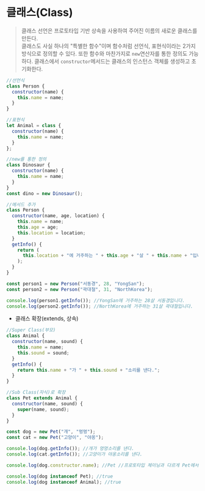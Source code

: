 # 클래스(Class)

> 클래스 선언은 프로토타입 기반 상속을 사용하여 주어진 이름의 새로운 클래스를 만든다.  
> 클래스도 사실 하나의 "특별한 함수"이며 함수처럼 선언식, 표현식이라는 2가지 방식으로 정의할 수 있다. 또한 함수와 마찬가지로 `new`연산자를 통한 정의도 가능하다.
> 클래스에서 `constructor`메서드는 클래스의 인스턴스 객체를 생성하고 초기화한다.

```javascript
//선언식
class Person {
  constructor(name) {
    this.name = name;
  }
}

//표현식
let Animal = class {
  constructor(name) {
    this.name = name;
  }
};

//new를 통한 정의
class Dinosaur {
  constructor(name) {
    this.name = name;
  }
}
const dino = new Dinosaur();
```

```javascript
//메서드 추가
class Person {
  constructor(name, age, location) {
    this.name = name;
    this.age = age;
    this.location = location;
  }
  getInfo() {
    return (
      this.location + "에 거주하는 " + this.age + "살 " + this.name + "입니다."
    );
  }
}

const person1 = new Person("서동경", 28, "YongSan");
const person2 = new Person("곽대철", 31, "NorthKorea");

console.log(person1.getInfo()); //YongSan에 거주하는 28살 서동경입니다.
console.log(person2.getInfo()); //NorthKorea에 거주하는 31살 곽대철입니다.
```

- 클래스 확장(extends, 상속)

```javascript
//Super Class(부모)
class Animal {
  constructor(name, sound) {
    this.name = name;
    this.sound = sound;
  }
  getInfo() {
    return this.name + "가 " + this.sound + "소리를 낸다.";
  }
}

//Sub Class(자식)로 확장
class Pet extends Animal {
  constructor(name, sound) {
    super(name, sound);
  }
}

const dog = new Pet("개", "멍멍");
const cat = new Pet("고양이", "야옹");

console.log(dog.getInfo()); //개가 멍멍소리를 낸다.
console.log(cat.getInfo()); //고양이가 야옹소리를 낸다.

console.log(dog.constructor.name); //Pet //프로토타입 체이닝과 다르게 Pet에서 파생됨

console.log(dog instanceof Pet); //true
console.log(dog instanceof Animal); //true
```
